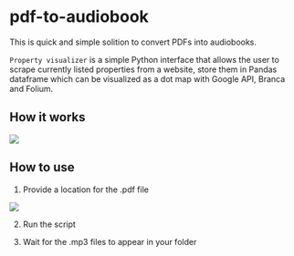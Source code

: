 # pdf-to-audiobook

This is quick and simple solition to convert PDFs into audiobooks.

<code>Property visualizer</code> is a simple Python interface that allows the user to scrape currently listed properties from a website, store them in Pandas dataframe which can be visualized as a dot map with Google API, Branca and Folium.

## How it works

<img src = "./doc_images/howitworks.jpg">

## How to use

1) Provide a location for the .pdf file

<img src = "./doc_images/pdf_select.jpg">

2) Run the script

3) Wait for the .mp3 files to appear in your folder
